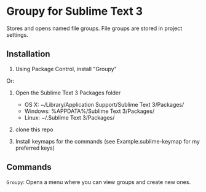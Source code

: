 Groupy for Sublime Text 3
===========================

Stores and opens named file groups.  File groups are stored in project settings.

 Installation
--------------

1. Using Package Control, install "Groupy"

Or:

1. Open the Sublime Text 3 Packages folder

    - OS X: ~/Library/Application Support/Sublime Text 3/Packages/
    - Windows: %APPDATA%/Sublime Text 3/Packages/
    - Linux: ~/.Sublime Text 3/Packages/

2. clone this repo
3. Install keymaps for the commands (see Example.sublime-keymap for my preferred keys)

 Commands
----------

`Groupy`: Opens a menu where you can view groups and create new ones.
